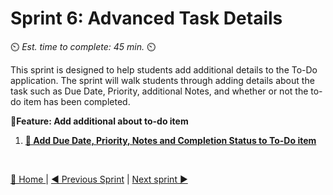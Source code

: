 # Sprint 6: Advanced Task Details
⏲️ _Est. time to complete: 45 min._ ⏲️

This sprint is designed to help students add additional details to the To-Do application.  The sprint will walk students through adding details about the task such as Due Date, Priority, additional Notes, and whether or not the to-do item has been completed.

**📕Feature: Add additional about to-do item**
1. [**📖 Add Due Date, Priority, Notes and Completion Status to To-Do item**](/Track_1_ToDo_App/Sprint-06%20-%20Advanced%20To-Do%20Details/Feature%201%20-%20Add%20Additional%20To-Do%20Details/User%20Story%201%20-%20Add%20additional%20details%20to%20to-do%20item.md)


<br/>

[🔼 Home ](/Track_1_ToDo_App/README.md) | [◀ Previous Sprint](/Track_1_ToDo_App/Sprint-05%20-%20Advanced%20AI%20recommendations/README.md) | [Next sprint ▶](/Track_1_ToDo_App/Sprint-07%20-%20Advanced%20Styling%20Your%20Web%20App/README.md)